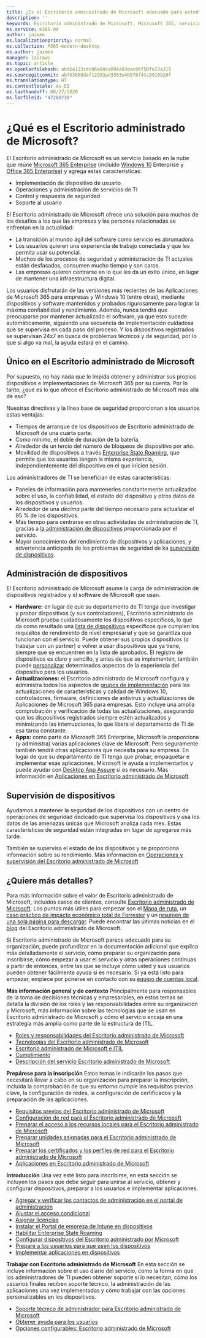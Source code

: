 ```yaml
---
title: ¿Es el Escritorio administrado de Microsoft adecuado para usted?
description: ''
keywords: Escritorio administrado de Microsoft, Microsoft 365, servicio, documentación
ms.service: m365-md
author: jaimeo
ms.localizationpriority: normal
ms.collection: M365-modern-desktop
ms.author: jaimeo
manager: laurawi
ms.topic: article
ms.openlocfilehash: abd6a123cdc06a84ce094a93eac06f50fe23a315
ms.sourcegitcommit: abf63669daf12993ad3353e4b578f41c8910b20f
ms.translationtype: HT
ms.contentlocale: es-ES
ms.lasthandoff: 08/27/2020
ms.locfileid: "47289738"
---
```

# <a name="what-is-microsoft-managed-desktop"></a>¿Qué es el Escritorio administrado de Microsoft?


El Escritorio administrado de Microsoft es un servicio basado en la nube que reúne [Microsoft 365 Enterprise](https://docs.microsoft.com/microsoft-365/enterprise/microsoft-365-overview) (incluido [Windows 10](https://docs.microsoft.com/windows/windows-10/) Enterprise y [Office 365 Enterprise](https://www.microsoft.com/microsoft-365/business/compare-more-office-365-for-business-plans)) y agrega estas características:

- Implementación de dispositivo de usuario
- Operaciones y administración de servicios de TI
- Control y respuesta de seguridad
- Soporte al usuario

El Escritorio administrado de Microsoft ofrece una solución para muchos de los desafíos a los que las empresas y las personas relacionadas se enfrentan en la actualidad:
- La transición al mundo ágil del software como servicio es abrumadora.
- Los usuarios quieren una experiencia de trabajo conectada y que les permita usar su potencial.
- Muchos de los procesos de seguridad y administración de TI actuales están desfasados, consumen mucho tiempo y son caros.
- Las empresas quieren centrarse en lo que les da un éxito único, en lugar de mantener una infraestructura digital.

Los usuarios disfrutarán de las versiones más recientes de las Aplicaciones de Microsoft 365 para empresas y Windows 10 (entre otras), mediante dispositivos y software mantenidos y probados rigurosamente para lograr la máxima confiabilidad y rendimiento. Además, nunca tendrá que preocuparse por mantener actualizado el software, ya que esto sucede automáticamente, siguiendo una secuencia de implementación cuidadosa que se supervisa en cada paso del proceso. Y los dispositivos registrados se supervisan 24x7 en busca de problemas técnicos y de seguridad, por lo que si algo va mal, la ayuda estará en el camino.


## <a name="unique-to-microsoft-managed-desktop"></a>Único en el Escritorio administrado de Microsoft

Por supuesto, no hay nada que le impida obtener y administrar sus propios dispositivos e implementaciones de Microsoft 365 por su cuenta. Por lo tanto, ¿qué es lo que ofrece el Escritorio administrado de Microsoft más allá de eso?

Nuestras directivas y la línea base de seguridad proporcionan a los usuarios estas ventajas:

- Tiempos de arranque de los dispositivos de Escritorio administrado de Microsoft de una cuarta parte.
- Como mínimo, el doble de duración de la batería.
- Alrededor de un tercio del número de bloqueos de dispositivo por año.
- Movilidad de dispositivos a través [Enterprise State Roaming](https://docs.microsoft.com/azure/active-directory/devices/enterprise-state-roaming-overview), que permite que los usuarios tengan la misma experiencia, independientemente del dispositivo en el que inicien sesión.

Los administradores de TI se benefician de estas características:

- Paneles de información para mantenerles constantemente actualizados sobre el uso, la confiabilidad, el estado del dispositivo y otros datos de los dispositivos y usuarios.
- Alrededor de una *décima* parte del tiempo necesario para actualizar el 95 % de los dispositivos.
- Más tiempo para centrarse en otras actividades de administración de TI, gracias a [la administración de dispositivos](#device-management) proporcionada por el servicio.
- Mayor conocimiento del rendimiento de dispositivos y aplicaciones, y advertencia anticipada de los problemas de seguridad de ka [supervisión de dispositivos](#device-monitoring).

## <a name="device-management"></a>Administración de dispositivos
El Escritorio administrado de Microsoft asume la carga de administración de dispositivos registrados y el software de Microsoft que usan.

- **Hardware:** en lugar de que su departamento de TI tenga que investigar y probar dispositivos (y sus controladores), Escritorio administrado de Microsoft prueba cuidadosamente los dispositivos específicos, lo que da como resultado una [lista de dispositivos](../service-description/device-list.md) específicos que cumplen los requisitos de rendimiento de nivel empresarial y que se garantiza que funcionan con el servicio. Puede obtener sus propios dispositivos (o trabajar con un partner) o volver a usar dispositivos que ya tiene, siempre que se encuentren en la lista de aprobados. El registro de dispositivos es claro y sencillo, y antes de que se implementen, también puede [personalizar](../working-with-managed-desktop/config-setting-overview.md) determinados aspectos de la experiencia del dispositivo para los usuarios.
- **Actualizaciones:** el Escritorio administrado de Microsoft configura y administra todos los aspectos de [grupos de implementación](../service-description/updates.md) para las actualizaciones de características y calidad de Windows 10, controladores, firmware, definiciones de antivirus y actualizaciones de Aplicaciones de Microsoft 365 para empresas. Esto incluye una amplia comprobación y verificación de todas las actualizaciones, asegurando que los dispositivos registrados siempre estén actualizados y minimizando las interrupciones, lo que libera al departamento de TI de esa tarea constante.
- **Apps:** como parte de Microsoft 365 Enterprise, Microsoft le proporciona (y administra) varias aplicaciones clave de Microsoft. Pero seguramente también tendrá otras aplicaciones que necesita para su empresa. En lugar de que su departamento de TI tenga que probar, empaquetar e implementar esas aplicaciones, Microsoft le ayuda a implementarlos y puede ayudar con [Desktop App Assure](https://docs.microsoft.com/fasttrack/win-10-desktop-app-assure) si es necesario. Más información en [Aplicaciones en Escritorio administrado de Microsoft](../get-ready/apps.md)


## <a name="device-monitoring"></a>Supervisión de dispositivos

Ayudamos a mantener la seguridad de los dispositivos con un centro de operaciones de seguridad dedicado que supervisa los dispositivos y usa los datos de las amenazas únicas que Microsoft analiza cada mes. Estas características de seguridad están integradas en lugar de agregarse más tarde.

También se supervisa el estado de los dispositivos y se proporciona información sobre su rendimiento. Más información en [Operaciones y supervisión del Escritorio administrado de Microsoft](../service-description/operations-and-monitoring.md)


## <a name="need-more-details"></a>¿Quiere más detalles?
Para más información sobre el valor de Escritorio administrado de Microsoft, incluidos casos de clientes, consulte [Escritorio administrado de Microsoft](https://aka.ms/mmd). Los puntos más útiles para empezar son el [Mapa de ruta](https://aka.ms/AA6jiam), un [caso práctico de impacto económico total de Forrester](https://github.com/MicrosoftDocs/microsoft-365-docs/raw/public/microsoft-365/managed-desktop/intro/downloads/forrester-tei-study.pdf) y un [resumen de una sola página para descargar](https://aka.ms/AA6ob3h). Puede encontrar las últimas noticias en el [blog](https://aka.ms/AA6l2dd) del Escritorio administrado de Microsoft.

Si Escritorio administrado de Microsoft parece adecuado para su organización, puede profundizar en la documentación adicional que explica más detalladamente el servicio, cómo preparar su organización para inscribirse, cómo empezar a usar el servicio y otras operaciones continuas a partir de entonces, entre las que se incluye cómo usted y sus usuarios pueden obtener fácilmente ayuda si es necesario. Si ya está listo para empezar, empiece por ponerse en contacto con su [equipo de cuentas local](https://pages.email.office.com/contactmmd/).

**Más información general y de contexto** Principalmente para responsables de la toma de decisiones técnicas y empresariales, en estos temas se detalla la división de los roles y las responsabilidades entre su organización y Microsoft, más información sobre las tecnologías que se usan en Escritorio administrado de Microsoft y cómo el servicio encaja en una estrategia más amplia como parte de la estructura de ITIL.

- [Roles y responsabilidades del Escritorio administrado de Microsoft](roles-and-responsibilities.md)
- [Tecnologías del Escritorio administrado de Microsoft](technologies.md)
- [Escritorio administrado de Microsoft e ITIL](../MMD-and-ITSM.md)
- [Cumplimiento](compliance.md)
- [Descripción del servicio Escritorio administrado de Microsoft](https://docs.microsoft.com/microsoft-365/managed-desktop/service-description/)

**Prepárese para la inscripción** Estos temas le indicarán los pasos que necesitará llevar a cabo en su organización para preparar la inscripción, incluida la comprobación de que su entorno cumple los requisitos previos clave, la configuración de redes, la configuración de certificados y la preparación de las aplicaciones.

- [Requisitos previos del Escritorio administrado de Microsoft](../get-ready/prerequisites.md)
- [Configuración de red para el Escritorio administrado de Microsoft](../get-ready/network.md)
- [Preparar el acceso a los recursos locales para el Escritorio administrado de Microsoft](../get-ready/authentication.md)
- [Preparar unidades asignadas para el Escritorio administrado de Microsoft](../get-ready/mapped-drives.md)
- [Preparar los certificados y los perfiles de red para el Escritorio administrado de Microsoft](../get-ready/certs-wifi-lan.md)
- [Aplicaciones en Escritorio administrado de Microsoft](../get-ready/apps.md)

**Introducción** Una vez esté listo para inscribirse, en esta sección se incluyen los pasos que debe seguir para unirse al servicio, obtener y configurar dispositivos, preparar a los usuarios e implementar aplicaciones.

- [Agregar y verificar los contactos de administración en el portal de administración ](../get-started/add-admin-contacts.md)
- [Ajustar el acceso condicional](../get-started/conditional-access.md)
- [Asignar licencias](../get-started/assign-licenses.md)
- [Instalar el Portal de empresa de Intune en dispositivos](../get-started/company-portal.md)
- [Habilitar Enterprise State Roaming](../get-started/enterprise-state-roaming.md)
- [Configurar dispositivos del Escritorio administrado por Microsoft](../get-started/set-up-devices.md)
- [Prepare a los usuarios para que usen los dispositivos](../get-started/get-started-devices.md)
- [Implementar aplicaciones en dispositivos](../get-started/deploy-apps.md)

**Trabajar con Escritorio administrado de Microsoft** En esta sección se incluye información sobre el uso diario del servicio, como la forma en que los administradores de TI pueden obtener soporte si lo necesitan, cómo los usuarios finales reciben soporte técnico, la administración de las aplicaciones una vez implementadas y cómo trabajar con las opciones personalizables en los dispositivos.

- [Soporte técnico de administrador para Escritorio administrado de Microsoft](../working-with-managed-desktop/admin-support.md)
- [Obtener ayuda para los usuarios](../working-with-managed-desktop/end-user-support.md)
- [Opciones configurables: Escritorio administrado de Microsoft](../working-with-managed-desktop/config-setting-overview.md)





<!--When you enroll in Microsoft Managed Desktop, Microsoft provides you with devices that are configured to join your Azure Active Directory tenant. Windows 10, Office 365, and some apps and features associated with [Microsoft 365 Enterprise E5](https://www.microsoft.com/microsoft-365/compare-all-microsoft-365-plans) are installed (by Microsoft) on your devices. When your employees who are using these devices need help, they contact Microsoft Managed Desktop support (provided by Microsoft) through a custom chat app.--> 

<!--With Microsoft Managed Desktop, you get **software as a service** (Microsoft 365 E5), **Device as a service** (Microsoft Surface devices ready to use), and **IT support as a service** (Help desk and more).--> 
 

